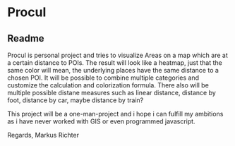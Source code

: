 # Procul
## Readme

Procul is personal project and tries to visualize Areas on a map which are at a certain distance to POIs. 
The result will look like a heatmap, just that the same color will mean, the underlying places have the same distance to a chosen POI. 
It will be possible to combine multiple categories and customize the calculation and colorization formula.
There also will be multiple possible distane measures such as linear distance, distance by foot, distance by car, maybe distance by train?

This project will be a one-man-project and i hope i can fulfill my ambitions as i have never worked with GIS or even programmed javascript.

Regards, Markus Richter
